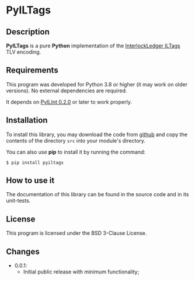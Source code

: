 # PyILTags

## Description

**PyILTags** is a pure **Python** implementation of the
[InterlockLedger ILTags](https://github.com/interlockledger/specification/tree/master/ILTags)
TLV encoding.

## Requirements

This program was developed for Python 3.8 or higher (it may work on older versions). No
external dependencies are required.

It depends on [PyILInt 0.2.0](https://pypi.org/project/pyilint/) or later to work properly.

## Installation

To install this library, you may download the code from 
[github](https://github.com/interlockledger/pyiltags) and copy
the contents of the directory ``src`` into your module's directory.

You can also use **pip** to install it by running the command:

```
$ pip install pyiltags
```

## How to use it

The documentation of this library can be found in the source code and in its
unit-tests.

## License

This program is licensed under the BSD 3-Clause License.

## Changes

- 0.0.1:
    - Initial public release with minimum functionality;
